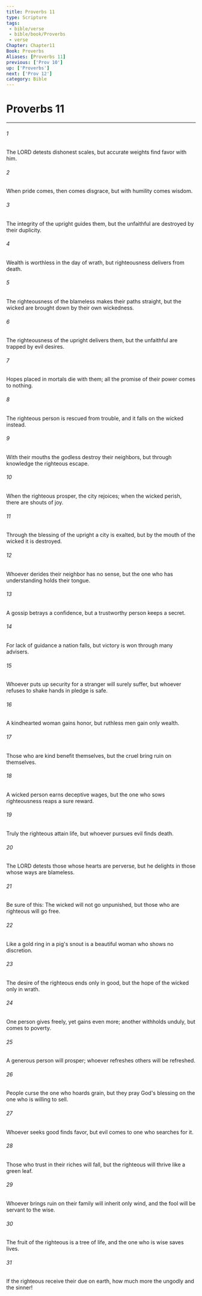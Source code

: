 ```yaml
---
title: Proverbs 11
type: Scripture
tags:
 - bible/verse
 - bible/book/Proverbs
 - verse
Chapter: Chapter11
Book: Proverbs
Aliases: [Proverbs 11]
previous: ['Prov 10']
up: ['Proverbs']
next: ['Prov 12']
category: Bible
---
```

# Proverbs 11

***


###### 1 
The LORD detests dishonest scales, but accurate weights find favor with him. 

###### 2 
When pride comes, then comes disgrace, but with humility comes wisdom. 

###### 3 
The integrity of the upright guides them, but the unfaithful are destroyed by their duplicity. 

###### 4 
Wealth is worthless in the day of wrath, but righteousness delivers from death. 

###### 5 
The righteousness of the blameless makes their paths straight, but the wicked are brought down by their own wickedness. 

###### 6 
The righteousness of the upright delivers them, but the unfaithful are trapped by evil desires. 

###### 7 
Hopes placed in mortals die with them; all the promise of their power comes to nothing. 

###### 8 
The righteous person is rescued from trouble, and it falls on the wicked instead. 

###### 9 
With their mouths the godless destroy their neighbors, but through knowledge the righteous escape. 

###### 10 
When the righteous prosper, the city rejoices; when the wicked perish, there are shouts of joy. 

###### 11 
Through the blessing of the upright a city is exalted, but by the mouth of the wicked it is destroyed. 

###### 12 
Whoever derides their neighbor has no sense, but the one who has understanding holds their tongue. 

###### 13 
A gossip betrays a confidence, but a trustworthy person keeps a secret. 

###### 14 
For lack of guidance a nation falls, but victory is won through many advisers. 

###### 15 
Whoever puts up security for a stranger will surely suffer, but whoever refuses to shake hands in pledge is safe. 

###### 16 
A kindhearted woman gains honor, but ruthless men gain only wealth. 

###### 17 
Those who are kind benefit themselves, but the cruel bring ruin on themselves. 

###### 18 
A wicked person earns deceptive wages, but the one who sows righteousness reaps a sure reward. 

###### 19 
Truly the righteous attain life, but whoever pursues evil finds death. 

###### 20 
The LORD detests those whose hearts are perverse, but he delights in those whose ways are blameless. 

###### 21 
Be sure of this: The wicked will not go unpunished, but those who are righteous will go free. 

###### 22 
Like a gold ring in a pig's snout is a beautiful woman who shows no discretion. 

###### 23 
The desire of the righteous ends only in good, but the hope of the wicked only in wrath. 

###### 24 
One person gives freely, yet gains even more; another withholds unduly, but comes to poverty. 

###### 25 
A generous person will prosper; whoever refreshes others will be refreshed. 

###### 26 
People curse the one who hoards grain, but they pray God's blessing on the one who is willing to sell. 

###### 27 
Whoever seeks good finds favor, but evil comes to one who searches for it. 

###### 28 
Those who trust in their riches will fall, but the righteous will thrive like a green leaf. 

###### 29 
Whoever brings ruin on their family will inherit only wind, and the fool will be servant to the wise. 

###### 30 
The fruit of the righteous is a tree of life, and the one who is wise saves lives. 

###### 31 
If the righteous receive their due on earth, how much more the ungodly and the sinner! 
